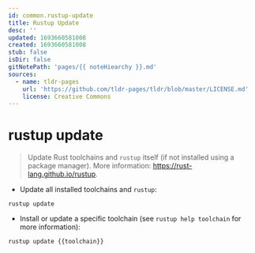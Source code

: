 ```yaml
---
id: common.rustup-update
title: Rustup Update
desc: ''
updated: 1693660581008
created: 1693660581008
stub: false
isDir: false
gitNotePath: 'pages/{{ noteHiearchy }}.md'
sources:
  - name: tldr-pages
    url: 'https://github.com/tldr-pages/tldr/blob/master/LICENSE.md'
    license: Creative Commons
---
```

# rustup update

> Update Rust toolchains and `rustup` itself (if not installed using a package manager).
> More information: <https://rust-lang.github.io/rustup>.

- Update all installed toolchains and `rustup`:

`rustup update`

- Install or update a specific toolchain (see `rustup help toolchain` for more information):

`rustup update {{toolchain}}`

